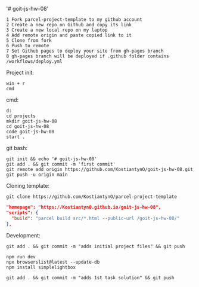 '# goit-js-hw-08'

    1 Fork parcel-project-template to my github account
    2 Create a new repo on Github and copy its link
    3 Create a new local repo on my laptop
    4 Add remote origin and paste copied link to it
    5 Clone from fork
    6 Push to remote
    7 Set Github pages to deploy your site from gh-pages branch
    8 gh-pages branch will be deployed if .github folder contains
    /workflows/deploy.yml

Project init:

    win + r
    cmd

cmd:

    d:
    cd projects
    mkdir goit-js-hw-08
    cd goit-js-hw-08
    code goit-js-hw-08
    start .

git bash:

    git init && echo '# goit-js-hw-08'
    git add . && git commit -m 'first commit'
    git remote add origin https://github.com/KostiantynO/goit-js-hw-08.git
    git push -u origin main

Cloning template:

    git clone https://github.com/KostiantynO/parcel-project-template

```json
"homepage": "https://KostiantynO.github.io/goit-js-hw-08",
"scripts": {
  "build": "parcel build src/*.html --public-url /goit-js-hw-08/"
},
```

Development:

    git add . && git commit -m "adds initial project files" && git push

    npm run dev
    npx browserslist@latest --update-db
    npm install simplelightbox

    git add . && git commit -m "adds 1st task solution" && git push
